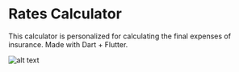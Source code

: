 # Rates Calculator
This calculator is personalized for calculating the final expenses of insurance. Made with Dart + Flutter.

![alt text](https://i.imgur.com/8IUUu2z.png)
